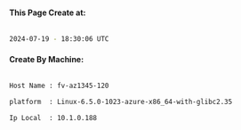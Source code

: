 
   
#### This Page Create at:

```bash

2024-07-19 - 18:30:06 UTC

```

#### Create By Machine:

```bash

Host Name : fv-az1345-120

platform  : Linux-6.5.0-1023-azure-x86_64-with-glibc2.35

Ip Local  : 10.1.0.188

```

